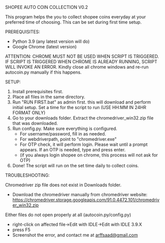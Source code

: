 SHOPEE AUTO COIN COLLECTION V0.2

This program helps the you to collect shopee coins everyday at your preferred time of choosing. This can be set during first time setup.

PREREQUISITES:

- Python 3.9 (any latest version will do)
- Google Chrome (latest version)

ATTENTION:
CHROME MUST NOT BE USED WHEN SCRIPT IS TRIGGERED. IF SCRIPT IS TRIGGERED WHEN CHROME IS ALREADY RUNNING, SCRIPT WILL INVOKE AN ERROR.
Kindly close all chrome windows and re-run autocoin.py manually if this happens.

SETUP:

1. Install prerequisites first.
2. Place all files in the same directory.
3. Run "RUN FIRST.bat" as admin first. this will download and perform initial setup. Set a time for the script to run (USE HH:MM IN 24HR FORMAT ONLY)
4. Go to your downloads folder. Extract the chromedriver_win32.zip file that was downloaded.
5. Run config.py. Make sure everything is configured.
	- For username/password, fill in as needed.
	- For webdriverpath, point to "chromedriver.exe"
	- For OTP check, it will perform login. Please wait until a prompt appears. If an OTP is needed, type and press enter.
	- (if you always login shopee on chrome, this process will not ask for OTP)
6. Done! The script will run on the set time daily to collect coins.

TROUBLESHOOTING:

Chromedriver zip file does not exist in Downloads folder.
- Download the chromedriver manually from chromedriver website: https://chromedriver.storage.googleapis.com/91.0.4472.101/chromedriver_win32.zip

Either files do not open properly at all (autocoin.py/config.py)
- right-click on affected file->Edit with IDLE->Edit with IDLE 3.9.X
- press F5
- Screenshot the error, and contact me at arffsaad@gmail.com
